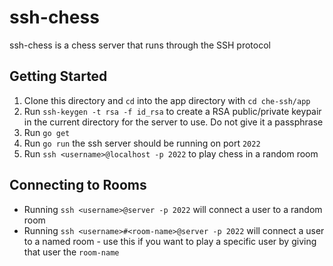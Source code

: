 # ssh-chess
ssh-chess is a chess server that runs through the SSH protocol

## Getting Started
1. Clone this directory and `cd` into the app directory with `cd che-ssh/app`
2. Run `ssh-keygen -t rsa -f id_rsa` to create a RSA public/private keypair in the current directory for the server to use. Do not give it a passphrase
3. Run `go get`
4. Run `go run` the ssh server should be running on port `2022` 
5. Run `ssh <username>@localhost -p 2022` to play chess in a random room

## Connecting to Rooms
- Running `ssh <username>@server -p 2022` will connect a user to a random room
- Running `ssh <username>#<room-name>@server -p 2022` will connect a user to a named room - use this if you want to play a specific user by giving that user the `room-name` 

